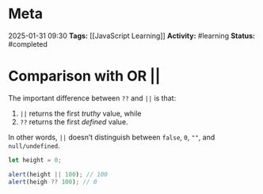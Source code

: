 # Meta
2025-01-31 09:30
**Tags:** [[JavaScript Learning]]
**Activity:** #learning 
**Status:** #completed 

# Comparison with OR ||
The important difference between `??` and `||` is that:
1. `||` returns the first *truthy* value, while
2. `??` returns the first *defined* value.

In other words, `||` doesn’t distinguish between `false`, `0`, `""`, and `null/undefined`.

```JavaScript title:example.js
let height = 0;

alert(height || 100); // 100
alert(heigh ?? 100); // 0
```